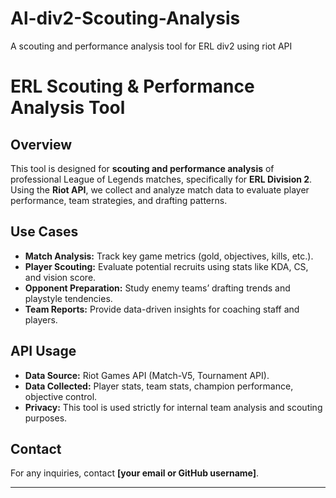 # Al-div2-Scouting-Analysis
A scouting and  performance analysis tool for ERL div2 using riot API
# ERL Scouting & Performance Analysis Tool  

## Overview  
This tool is designed for **scouting and performance analysis** of professional League of Legends matches, specifically for **ERL Division 2**. Using the **Riot API**, we collect and analyze match data to evaluate player performance, team strategies, and drafting patterns.  

## Use Cases  
- **Match Analysis:** Track key game metrics (gold, objectives, kills, etc.).  
- **Player Scouting:** Evaluate potential recruits using stats like KDA, CS, and vision score.  
- **Opponent Preparation:** Study enemy teams’ drafting trends and playstyle tendencies.  
- **Team Reports:** Provide data-driven insights for coaching staff and players.  

## API Usage  
- **Data Source:** Riot Games API (Match-V5, Tournament API).  
- **Data Collected:** Player stats, team stats, champion performance, objective control.  
- **Privacy:** This tool is used strictly for internal team analysis and scouting purposes.  

## Contact  
For any inquiries, contact **[your email or GitHub username]**.  

---
